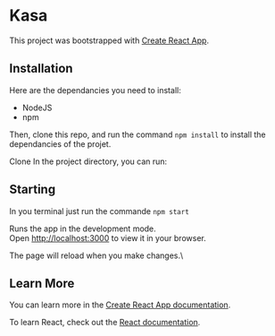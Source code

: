 # Kasa

This project was bootstrapped with [Create React App](https://github.com/facebook/create-react-app).

## Installation

Here are the dependancies you need to install:

- NodeJS
- npm

Then, clone this repo, and run the command `npm install` to install the dependancies of the projet.

Clone
In the project directory, you can run:

## Starting

In you terminal just run the commande `npm start`

Runs the app in the development mode.\
Open [http://localhost:3000](http://localhost:3000) to view it in your browser.

The page will reload when you make changes.\

## Learn More

You can learn more in the [Create React App documentation](https://facebook.github.io/create-react-app/docs/getting-started).

To learn React, check out the [React documentation](https://reactjs.org/).
